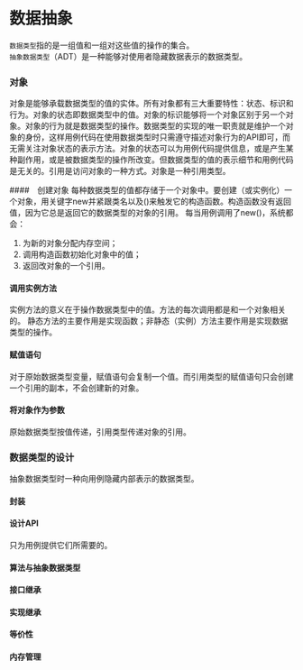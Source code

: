 # 数据抽象
`数据类型`指的是一组值和一组对这些值的操作的集合。   
`抽象数据类型`（ADT）是一种能够对使用者隐藏数据表示的数据类型。

### 对象
对象是能够承载数据类型的值的实体。所有对象都有三大重要特性：状态、标识和行为。对象的状态即数据类型中的值。对象的标识能够将一个对象区别于另一个对象。对象的行为就是数据类型的操作。数据类型的实现的唯一职责就是维护一个对象的身份，这样用例代码在使用数据类型时只需遵守描述对象行为的API即可，而无需关注对象状态的表示方法。对象的状态可以为用例代码提供信息，或是产生某种副作用，或是被数据类型的操作所改变。但数据类型的值的表示细节和用例代码是无关的。引用是访问对象的一种方式。对象是一种引用类型。 

####　创建对象
每种数据类型的值都存储于一个对象中。要创建（或实例化）一个对象，用关键字new并紧跟类名以及()来触发它的构造函数。构造函数没有返回值，因为它总是返回它的数据类型的对象的引用。
每当用例调用了new()，系统都会：
1. 为新的对象分配内存空间；
2. 调用构造函数初始化对象中的值；
3. 返回改对象的一个引用。

#### 调用实例方法
实例方法的意义在于操作数据类型中的值。方法的每次调用都是和一个对象相关的。 
静态方法的主要作用是实现函数；非静态（实例）方法主要作用是实现数据类型的操作。

#### 赋值语句
对于原始数据类型变量，赋值语句会复制一个值。而引用类型的赋值语句只会创建一个引用的副本，不会创建新的对象。

#### 将对象作为参数
原始数据类型按值传递，引用类型传递对象的引用。

### 数据类型的设计
抽象数据类型时一种向用例隐藏内部表示的数据类型。

#### 封装

#### 设计API
只为用例提供它们所需要的。

#### 算法与抽象数据类型

#### 接口继承

#### 实现继承

#### 等价性

#### 内存管理